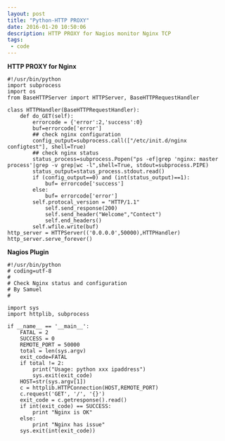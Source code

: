 ```yaml
---
layout: post
title: "Python-HTTP PROXY"
date: 2016-01-20 10:50:06
description: HTTP PROXY for Nagios monitor Nginx TCP 
tags: 
 - code
---
```


**HTTP PROXY for Nginx**

    #!/usr/bin/python
    import subprocess
    import os
    from BaseHTTPServer import HTTPServer, BaseHTTPRequestHandler 
    
    class HTTPHandler(BaseHTTPRequestHandler):
    	def do_GET(self):
    		errorcode = {'error':2,'success':0}
    		buf=errorcode['error']
    		## check nginx configuration
    		config_output=subprocess.call(["/etc/init.d/nginx configtest"], shell=True)
    		## check nginx status
    		status_process=subprocess.Popen("ps -ef|grep 'nginx: master process'|grep -v grep|wc -l",shell=True, stdout=subprocess.PIPE)
    		status_output=status_process.stdout.read()
    		if (config_output==0) and (int(status_output)==1):
    			buf= errorcode['success']
    		else:
    			buf= errorcode['error']
    		self.protocal_version = "HTTP/1.1"
            	self.send_response(200)  
            	self.send_header("Welcome","Contect") 
            	self.end_headers()  
    		self.wfile.write(buf)
    http_server = HTTPServer(('0.0.0.0',50000),HTTPHandler) 
    http_server.serve_forever()



**Nagios Plugin**


    #!/usr/bin/python
    # coding=utf-8
    #
    # Check Nginx status and configuration
    # By Samuel
    #

    import sys
    import httplib, subprocess
    
    if __name__ == '__main__':
        FATAL = 2
        SUCCESS = 0
        REMOTE_PORT = 50000
        total = len(sys.argv)
        exit_code=FATAL
        if total != 2:
            print("Usage: python xxx ipaddress")
            sys.exit(exit_code)
        HOST=str(sys.argv[1])
        c = httplib.HTTPConnection(HOST,REMOTE_PORT)
        c.request('GET', '/', '{}')
        exit_code = c.getresponse().read()
        if int(exit_code) == SUCCESS:
            print "Nginx is OK"
        else:
            print "Nginx has issue"
        sys.exit(int(exit_code))
